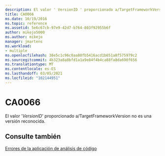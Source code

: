 ```yaml
---
description: El valor ' VersionID ' proporcionado a/TargetFrameworkVersion no es una versión reconocida.
title: CA0066
ms.date: 10/19/2016
ms.topic: reference
ms.assetid: 5e6c67cb-97e9-42d7-b764-803f92955b6f
author: mikejo5000
ms.author: mikejo
manager: jmartens
ms.workload:
- multiple
ms.openlocfilehash: 38e5c1c96c0aa80fb5416acd1b651a8f575979c2
ms.sourcegitcommit: 4b323a8a8bfd1a1a9e84f4b4ca88fa8da690f656
ms.translationtype: MT
ms.contentlocale: es-ES
ms.lasthandoff: 03/05/2021
ms.locfileid: "102144951"
---
```

# <a name="ca0066"></a>CA0066
El valor '*VersionID*' proporcionado a/TargetFrameworkVersion no es una versión reconocida.

## <a name="see-also"></a>Consulte también
[Errores de la aplicación de análisis de código](../code-quality/code-analysis-application-errors.md)
